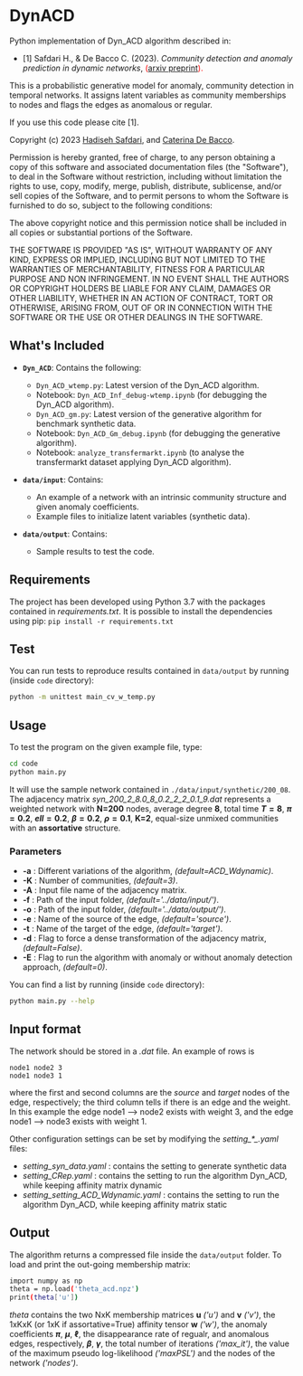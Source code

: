 # DynACD
Python implementation of Dyn_ACD algorithm described in:

- [1] Safdari H., & De Bacco C. (2023). *Community detection and anomaly prediction in dynamic networks*, <span style="color:red"> ([arxiv preprint](https://arxiv.org/abs/2404.10468)).  

This is a probabilistic generative model for anomaly, community detection in temporal networks. It assigns latent variables as community memberships to nodes and flags the edges as anomalous or regular.  <br>

If you use this code please cite [1].   

Copyright (c) 2023 [Hadiseh Safdari](https://github.com/hds-safdari), and [Caterina De Bacco](http://cdebacco.com).

Permission is hereby granted, free of charge, to any person obtaining a copy of this software and associated documentation files (the "Software"), to deal in the Software without restriction, including without limitation the rights to use, copy, modify, merge, publish, distribute, sublicense, and/or sell copies of the Software, and to permit persons to whom the Software is furnished to do so, subject to the following conditions:

The above copyright notice and this permission notice shall be included in all copies or substantial portions of the Software.


THE SOFTWARE IS PROVIDED "AS IS", WITHOUT WARRANTY OF ANY KIND, EXPRESS OR IMPLIED, INCLUDING BUT NOT LIMITED TO THE WARRANTIES OF MERCHANTABILITY, FITNESS FOR A PARTICULAR PURPOSE AND NON INFRINGEMENT. IN NO EVENT SHALL THE AUTHORS OR COPYRIGHT HOLDERS BE LIABLE FOR ANY CLAIM, DAMAGES OR OTHER LIABILITY, WHETHER IN AN ACTION OF CONTRACT, TORT OR OTHERWISE, ARISING FROM, OUT OF OR IN CONNECTION WITH THE SOFTWARE OR THE USE OR OTHER DEALINGS IN THE SOFTWARE.

## What's Included

- **`Dyn_ACD`**: Contains the following:
  - `Dyn_ACD_wtemp.py`: Latest version of the Dyn_ACD algorithm.
  - Notebook: `Dyn_ACD_Inf_debug-wtemp.ipynb` (for debugging the Dyn_ACD algorithm).
  - `Dyn_ACD_gm.py`: Latest version of the generative algorithm for benchmark synthetic data.
  - Notebook: `Dyn_ACD_Gm_debug.ipynb` (for debugging the generative algorithm).
  - Notebook: `analyze_transfermarkt.ipynb` (to analyse the transfermarkt dataset applying Dyn_ACD algorithm). 
- **`data/input`**: Contains:
  - An example of a network with an intrinsic community structure and given anomaly coefficients.
  - Example files to initialize latent variables (synthetic data).

- **`data/output`**: Contains:
  - Sample results to test the code.
  
  

## Requirements
The project has been developed using Python 3.7 with the packages contained in *requirements.txt*. It is possible to install the dependencies using pip:
`pip install -r requirements.txt`

## Test
You can run tests to reproduce results contained in `data/output` by running (inside `code` directory):  

```bash 
python -m unittest main_cv_w_temp.py
```

## Usage
To test the program on the given example file, type:  

```bash
cd code
python main.py
```

It will use the sample network contained in `./data/input/synthetic/200_08`. The adjacency matrix *syn_200_2_8.0_8_0.2_2_2_0.1_9.dat* represents a  weighted network with **N=$200$** nodes, average degree **$8$**, total time **$T=8$**, **$\pi=0.2$**, **$ell=0.2$**, **$\beta=0.2$**, **$\rho=0.1$**, **K=$2$**,  equal-size unmixed communities with an **assortative** structure. 

### Parameters 
- **-a** : Different variations of the algorithm, *(default=ACD_Wdynamic)*.
- **-K** : Number of communities, *(default=3)*.
- **-A** : Input file name of the adjacency matrix.
- **-f** : Path of the input folder, *(default='../data/input/')*.
- **-o** : Path of the input folder, *(default='../data/output/')*.
- **-e** : Name of the source of the edge, *(default='source')*.
- **-t** : Name of the target of the edge, *(default='target')*.
- **-d** : Flag to force a dense transformation of the adjacency matrix, *(default=False)*.
- **-E** : Flag to run the algorithm with anomaly  or without anomaly detection approach, *(default=0)*.


You can find a list by running (inside `code` directory): 

```bash
python main.py --help
```

## Input format
The network should be stored in a *.dat* file. An example of rows is

`node1 node2 3` <br>
`node1 node3 1`

where the first and second columns are the _source_ and _target_ nodes of the edge, respectively; the third column tells if there is an edge and the weight. In this example the edge node1 --> node2 exists with weight 3, and the edge node1 --> node3 exists with weight 1.

Other configuration settings can be set by modifying the *setting\_\*_.yaml* files: 

- *setting\_syn_data.yaml* : contains the setting to generate synthetic data
- *setting\_CRep.yaml* : contains the setting to run the algorithm Dyn_ACD, while keeping affinity matrix dynamic
- *setting\_setting_ACD_Wdynamic.yaml* : contains the setting to run the algorithm Dyn_ACD, while keeping affinity matrix static

## Output
The algorithm returns a compressed file inside the `data/output` folder. To load and print the out-going membership matrix:

```bash
import numpy as np 
theta = np.load('theta_acd.npz')
print(theta['u'])
```

_theta_ contains the two NxK membership matrices **u** *('u')* and **v** *('v')*, the 1xKxK (or 1xK if assortative=True) affinity tensor **w** *('w')*, the anomaly coefficients **$\pi$**, **$\mu$**,  **$\ell$**, the disappearance rate of regualr, and anomalous edges, respectively,  **$\beta$**, **$\gamma$**, the total number of iterations *('max_it')*, the value of the maximum pseudo log-likelihood *('maxPSL')* and the nodes of the network *('nodes')*.  

<!-- For an example `jupyter notebook` importing the data, see `code/analyse_results.ipynb`. -->

